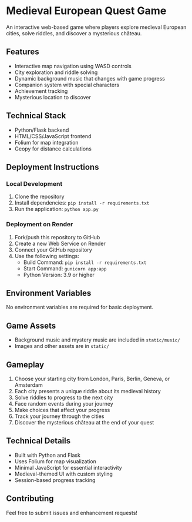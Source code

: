 # Medieval European Quest Game

An interactive web-based game where players explore medieval European cities, solve riddles, and discover a mysterious château.

## Features
- Interactive map navigation using WASD controls
- City exploration and riddle solving
- Dynamic background music that changes with game progress
- Companion system with special characters
- Achievement tracking
- Mysterious location to discover

## Technical Stack
- Python/Flask backend
- HTML/CSS/JavaScript frontend
- Folium for map integration
- Geopy for distance calculations

## Deployment Instructions

### Local Development
1. Clone the repository
2. Install dependencies: `pip install -r requirements.txt`
3. Run the application: `python app.py`

### Deployment on Render
1. Fork/push this repository to GitHub
2. Create a new Web Service on Render
3. Connect your GitHub repository
4. Use the following settings:
   - Build Command: `pip install -r requirements.txt`
   - Start Command: `gunicorn app:app`
   - Python Version: 3.9 or higher

## Environment Variables
No environment variables are required for basic deployment.

## Game Assets
- Background music and mystery music are included in `static/music/`
- Images and other assets are in `static/`

## Gameplay

1. Choose your starting city from London, Paris, Berlin, Geneva, or Amsterdam
2. Each city presents a unique riddle about its medieval history
3. Solve riddles to progress to the next city
4. Face random events during your journey
5. Make choices that affect your progress
6. Track your journey through the cities
7. Discover the mysterious château at the end of your quest

## Technical Details

- Built with Python and Flask
- Uses Folium for map visualization
- Minimal JavaScript for essential interactivity
- Medieval-themed UI with custom styling
- Session-based progress tracking

## Contributing

Feel free to submit issues and enhancement requests! 